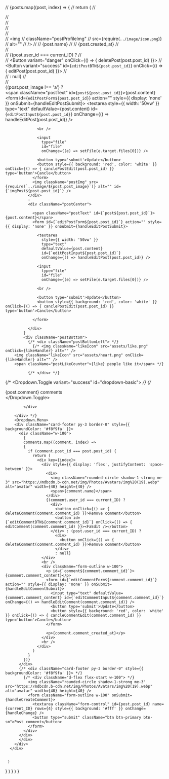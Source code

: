 // {posts.map((post, index) => {
    // return (
    //   <div key={index}>
        // <div className="post" >
        //   <div className="postWrapper">
            // <div className="postTop">
            //   <div className="postTopLeft">
            //     <img
            //       className="postProfileImg"
            //       src={require(`../image/icon.png`)}
            //       alt=""
            //     />
            //     <span className="postUsername">
            //       {post.name}
            //     </span>
            //     <span className="postDate">{post.created_at}</span>
            //   </div>
            //   <div className="postTopRight">
            //     {(post.user_id === current_ID) ?
            //       <div className="postBottun">
            //         <Button variant="danger" onClick={() => { deletePost(post.post_id) }}><MdDeleteForever /></Button>
            //         <Button variant="success" id={`editPostBTN${post.post_id}`} onClick={() => { editPost(post.post_id) }}><BiEdit /></Button>
            //       </div>
            //       : null}
            //   </div>
            // </div>
            {(post.post_image !== 'a') ?
              <div className="postCenter">
                <span className="postText" id={`post${post.post_id}`}>{post.content}</span>
                <form id={`editPostForm${post.post_id}`} action="" style={{ display: 'none' }} onSubmit={handleEditPostSubmit}>
                  <textarea
                    style={{ width: '50vw' }}
                    type="text"
                    defaultValue={post.content}
                    id={`editPostInput${post.post_id}`} onChange={() => handleEditPost(post.post_id)} />

                  <br />

                  <input
                    type="file"
                    id="file"
                    onChange={(e) => setFile(e.target.files[0])} />

                  <button type='submit'>Update</button>
                  <button style={{ background: 'red', color: 'white' }} onClick={() => { canclePostEdit(post.post_id) }} type='button'>Cancle</button>
                </form>
                <img className="postImg" src={require(`../image/${post.post_image}`)} alt="" id={`imgPost${post.post_id}`} />
              </div>
              :
              <div className="postCenter">

                <span className="postText" id={`post${post.post_id}`}>{post.content}</span>
                <form id={`editPostForm${post.post_id}`} action="" style={{ display: 'none' }} onSubmit={handleEditPostSubmit}>

                  <textarea
                    style={{ width: '50vw' }}
                    type="text"
                    defaultValue={post.content}
                    id={`editPostInput${post.post_id}`}
                    onChange={() => handleEditPost(post.post_id)} />

                  <input
                    type="file"
                    id="file"
                    onChange={(e) => setFile(e.target.files[0])} />

                  <br />

                  <button type='submit'>Update</button>
                  <button style={{ background: 'red', color: 'white' }} onClick={() => { canclePostEdit(post.post_id) }} type='button'>Cancle</button>

                </form>

              </div>
            }
            <div className="postBottom">
              {/* <div className="postBottomLeft"> */}
                {/* <img className="likeIcon" src="assets/like.png" onClick={likeHandler} alt="" />
        <img className="likeIcon" src="assets/heart.png" onClick={likeHandler} alt="" />
        <span className="postLikeCounter">{like} people like it</span> */}

              {/* </div> */}
          
  {/* <Dropdown.Toggle variant="success" id="dropdown-basic"> */}
    {/* <Dropdown>
              <div className="postBottomRight">
                <span className="postCommentText">{post.comment} comments</span>
              </div>
              </Dropdown.Toggle>
            
            </div>
      
        </div> */}
        <Dropdown.Menu>
        <div className="card-footer py-3 border-0" style={{ backgroundColor: '#f8f9fa' }}>
          <div className="w-100">
            {
            comments.map((comment, index) => 
            {
              if (comment.post_id === post.post_id) {
                return (
                  <div key={index}>
                    <div style={{ display: 'flex', justifyContent: 'space-between' }}>
                      <div>
                        <img className="rounded-circle shadow-1-strong me-3" src="https://mdbcdn.b-cdn.net/img/Photos/Avatars/img%20(19).webp" alt="avatar" width={40} height={40} />
                        <span>{comment.name}</span>
                      </div>
                      {(comment.user_id === current_ID) ?
                        <div>
                          <button onClick={() => { deleteComment(comment.comment_id) }}>Remove comment</button>
                          <button id={`editCommentBTN${comment.comment_id}`} onClick={() => { editComment(comment.comment_id) }}><FaEdit /></button>
                        </div> : (post.user_id === current_ID) ?
                          <div>
                            <button onClick={() => { deleteComment(comment.comment_id) }}>Remove comment</button>
                          </div>
                          : null}
                    </div>
                    <br />
                    <div className="form-outline w-100">
                      <p id={`comment${comment.comment_id}`}>{comment.comment_content}</p>
                      <form id={`editCommentForm${comment.comment_id}`} action="" style={{ display: 'none' }} onSubmit={handleEditCommentSubmit}>
                        <input type="text" defaultValue={comment.comment_content} id={`editCommentInput${comment.comment_id}`} onChange={() => handleEditComment(comment.comment_id)} />
                        <button type='submit'>Update</button>
                        <button style={{ background: 'red', color: 'white' }} onClick={() => { cancleCommentEdit(comment.comment_id) }} type='button'>Cancle</button>
                      </form>

                      <p>{comment.comment_created_at}</p>
                    </div>
                    <hr />
                  </div>
                )
              }
            })}
          </div>
          {/* <div className="card-footer py-3 border-0" style={{ backgroundColor: '#f8f9fa' }}> */}
            {/* <div className="d-flex flex-start w-100"> */}
              <img className="rounded-circle shadow-1-strong me-3" src="https://mdbcdn.b-cdn.net/img/Photos/Avatars/img%20(19).webp" alt="avatar" width={40} height={40} />
              <form className="form-outline w-100" onSubmit={handleCreateComment}>
                <textarea className="form-control" id={post.post_id} name={current_ID} rows={4} style={{ background: '#fff' }} onChange={handleChange} />
                <button type="submit" className="btn btn-primary btn-sm">Post comment</button>
              </form>
            </div>
          </div>
          </div> 
        </div>
      </div>
      
    
     ) 
  }
  )
  }
  )
  }